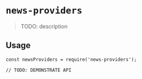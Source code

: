 # `news-providers`

> TODO: description

## Usage

```
const newsProviders = require('news-providers');

// TODO: DEMONSTRATE API
```
